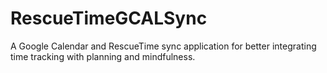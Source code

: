 # RescueTimeGCALSync
A Google Calendar and RescueTime sync application for better integrating time tracking with planning and mindfulness.
